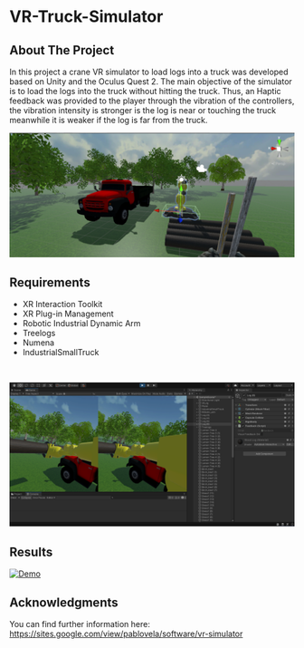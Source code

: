 # VR-Truck-Simulator

## About The Project
In this project a crane VR simulator to load logs into a truck was developed based on Unity and the Oculus Quest 2. The main objective of the simulator is to load the logs into the truck without hitting the truck. Thus, an Haptic feedback was provided to the player through the vibration of the controllers, the vibration intensity is stronger is the log is near or touching the truck meanwhile it is weaker if the log is far from the truck.

![This is an image](Photos/global.png)

## Requirements
- XR Interaction Toolkit
- XR Plug-in Management
- Robotic Industrial Dynamic Arm
- Treelogs
- Numena
- IndustrialSmallTruck
<br />

![This is an image](Photos/gameplay.png)

## Results
[![Demo](https://img.youtube.com/vi/s4jkbh0bWyQ/0.jpg)](https://www.youtube.com/watch?v=s4jkbh0bWyQ)

## Acknowledgments
You can find further information here: https://sites.google.com/view/pablovela/software/vr-simulator
